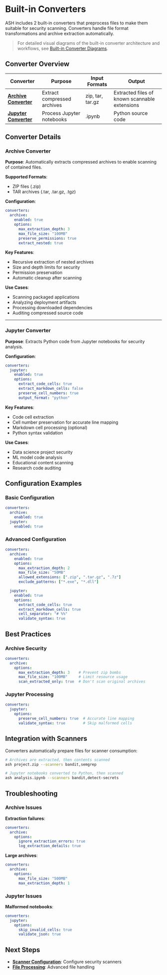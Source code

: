 # Built-in Converters

ASH includes 2 built-in converters that preprocess files to make them suitable for security scanning. Converters handle file format transformations and archive extraction automatically.

> For detailed visual diagrams of the built-in converter architecture and workflows, see [Built-in Converter Diagrams](converters-diagrams.md).

## Converter Overview

| Converter                                   | Purpose                     | Input Formats    | Output                                        |
|---------------------------------------------|-----------------------------|------------------|-----------------------------------------------|
| **[Archive Converter](#archive-converter)** | Extract compressed archives | zip, tar, tar.gz | Extracted files of known scannable extensions |
| **[Jupyter Converter](#jupyter-converter)** | Process Jupyter notebooks   | .ipynb           | Python source code                            |

## Converter Details

### Archive Converter

**Purpose**: Automatically extracts compressed archives to enable scanning of contained files.

**Supported Formats**:
- ZIP files (.zip)
- TAR archives (.tar, .tar.gz, .tgz)

**Configuration**:
```yaml
converters:
  archive:
    enabled: true
    options:
      max_extraction_depth: 3
      max_file_size: "100MB"
      preserve_permissions: true
      extract_nested: true
```

**Key Features**:
- Recursive extraction of nested archives
- Size and depth limits for security
- Permission preservation
- Automatic cleanup after scanning

**Use Cases**:
- Scanning packaged applications
- Analyzing deployment artifacts
- Processing downloaded dependencies
- Auditing compressed source code

---

### Jupyter Converter

**Purpose**: Extracts Python code from Jupyter notebooks for security analysis.

**Configuration**:
```yaml
converters:
  jupyter:
    enabled: true
    options:
      extract_code_cells: true
      extract_markdown_cells: false
      preserve_cell_numbers: true
      output_format: "python"
```

**Key Features**:
- Code cell extraction
- Cell number preservation for accurate line mapping
- Markdown cell processing (optional)
- Python syntax validation

**Use Cases**:
- Data science project security
- ML model code analysis
- Educational content scanning
- Research code auditing

## Configuration Examples

### Basic Configuration

```yaml
converters:
  archive:
    enabled: true
  jupyter:
    enabled: true
```

### Advanced Configuration

```yaml
converters:
  archive:
    enabled: true
    options:
      max_extraction_depth: 2
      max_file_size: "50MB"
      allowed_extensions: [".zip", ".tar.gz", ".7z"]
      exclude_patterns: ["*.exe", "*.dll"]

  jupyter:
    enabled: true
    options:
      extract_code_cells: true
      extract_markdown_cells: true
      cell_separator: "# %%"
      validate_syntax: true
```

## Best Practices

### Archive Security

```yaml
converters:
  archive:
    options:
      max_extraction_depth: 3    # Prevent zip bombs
      max_file_size: "100MB"     # Limit resource usage
      scan_extracted_only: true  # Don't scan original archives
```

### Jupyter Processing

```yaml
converters:
  jupyter:
    options:
      preserve_cell_numbers: true  # Accurate line mapping
      validate_syntax: true        # Skip malformed cells
```

## Integration with Scanners

Converters automatically prepare files for scanner consumption:

```bash
# Archives are extracted, then contents scanned
ash project.zip --scanners bandit,semgrep

# Jupyter notebooks converted to Python, then scanned
ash analysis.ipynb --scanners bandit,detect-secrets
```

## Troubleshooting

### Archive Issues

**Extraction failures**:
```yaml
converters:
  archive:
    options:
      ignore_extraction_errors: true
      log_extraction_details: true
```

**Large archives**:
```yaml
converters:
  archive:
    options:
      max_file_size: "500MB"
      max_extraction_depth: 1
```

### Jupyter Issues

**Malformed notebooks**:
```yaml
converters:
  jupyter:
    options:
      skip_invalid_cells: true
      validate_json: true
```

## Next Steps

- **[Scanner Configuration](scanners.md)**: Configure security scanners
- **[File Processing](../../advanced-usage.md)**: Advanced file handling
